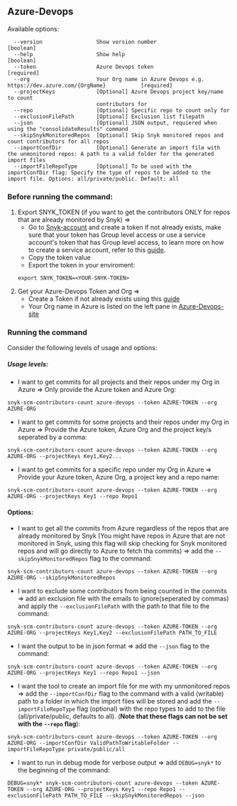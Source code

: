 ## Azure-Devops
Available options:
```
  --version                 Show version number                        [boolean]
  --help                    Show help                                  [boolean]
  --token                   Azure Devops token                         [required]
  --org                     Your Org name in Azure Devops e.g. https://dev.azure.com/{OrgName}           [required]
  --projectKeys             [Optional] Azure Devops project key/name to count
                            contributors for
  --repo                    [Optional] Specific repo to count only for
  --exclusionFilePath       [Optional] Exclusion list filepath
  --json                    [Optional] JSON output, requiered when using the "consolidateResults" command
  --skipSnykMonitoredRepos  [Optional] Skip Snyk monitored repos and count contributors for all repos
  --importConfDir           [Optional] Generate an import file with the unmonitored repos: A path to a valid folder for the generated import files
  --importFileRepoType      [Optional] To be used with the importConfDir flag: Specify the type of repos to be added to the import file. Options: all/private/public. Default: all
```

### Before running the command:
1. Export SNYK_TOKEN (if you want to get the contributors ONLY for repos that are already monitored by Snyk) =>
    - Go to [Snyk-account](https://app.snyk.io/account) and create a token if not already exists, make sure that your token has Group level access or use a service account's token that has Group level access, to learn more on how to create a service account, refer to this [guide](https://docs.snyk.io/features/integrations/managing-integrations/service-accounts#how-to-set-up-a-service-account).
    - Copy the token value
    - Export the token in your enviroment: 
    ```
    export SNYK_TOKEN=<YOUR-SNYK-TOKEN>
    ```
2. Get your Azure-Devops Token and Org =>
    - Create a Token if not already exists using this [guide](https://docs.microsoft.com/en-us/azure/devops/organizations/accounts/use-personal-access-tokens-to-authenticate?view=azure-devops&tabs=preview-page)
    - Your Org name in Azure is listed on the left pane in [Azure-Devops-site](https://dev.azure.com/)

### Running the command

Consider the following levels of usage and options:

##### Usage levels:
- I want to get commits for all projects and their repos under my Org in Azure => Only provide the Azure token and Azure Org: 
```
snyk-scm-contributors-count azure-devops --token AZURE-TOKEN --org AZURE-ORG
```

- I want to get commits for some projects and their repos under my Org in Azure => Provide the Azure token, Azure Org and the project key/s seperated by a comma:
```
snyk-scm-contributors-count azure-devops --token AZURE-TOKEN --org AZURE-ORG --projectKeys Key1,Key2...
```

- I want to get commits for a specific repo under my Org in Azure => Provide your Azure token, Azure Org, a project key and a repo name:
```
snyk-scm-contributors-count azure-devops --token AZURE-TOKEN --org AZURE-ORG --projectKeys Key1 --repo Repo1
```

#### Options:
- I want to get all the commits from Azure regardless of the repos that are already monitored by Snyk (You might have repos in Azure that are not monitored in Snyk, using this flag will skip checking for Snyk monitored repos and will go directly to Azure to fetch tha commits) => add the `--skipSnykMonitoredRepos` flag to the command:
```
snyk-scm-contributors-count azure-devops --token AZURE-TOKEN --org AZURE-ORG --skipSnykMonitoredRepos
```

- I want to exclude some contributors from being counted in the commits => add an exclusion file with the emails to ignore(seperated by commas) and apply the `--exclusionFilePath` with the path to that file to the command:
```
snyk-scm-contributors-count azure-devops --token AZURE-TOKEN --org AZURE-ORG --projectKeys Key1,Key2 --exclusionFilePath PATH_TO_FILE
```

- I want the output to be in json format => add the `--json` flag to the command:
```
snyk-scm-contributors-count azure-devops --token AZURE-TOKEN --org AZURE-ORG --projectKeys Key1 --repo Repo1 --json
```

- I want the tool to create an import file for me with my unmonitored repos => add the `--importConfDir` flag to the command with a valid (writable) path to a folder in which the import files will be stored and add the `--importFileRepoType` flag (optional) with the repo types to add to the file (all/private/public, defaults to all). (**Note that these flags can not be set with the `--repo` flag**):
```
snyk-scm-contributors-count azure-devops --token AZURE-TOKEN --org AZURE-ORG --importConfDir ValidPathToWritableFolder --importFileRepoType private/public/all
```

- I want to run in debug mode for verbose output => add `DEBUG=snyk*` to the beginning of the command:
```
DEBUG=snyk* snyk-scm-contributors-count azure-devops --token AZURE-TOKEN --org AZURE-ORG --projectKeys Key1 --repo Repo1 --exclusionFilePath PATH_TO_FILE --skipSnykMonitoredRepos --json
```
